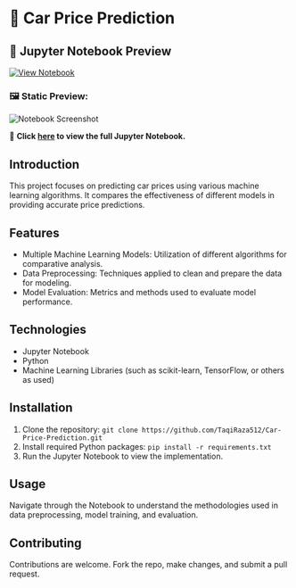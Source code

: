 # 🚗 Car Price Prediction

## 📌 Jupyter Notebook Preview

[![View Notebook](https://img.shields.io/badge/Open%20Notebook-GitHub%20View-orange)](https://github.com/TaqiRaza512/Car-Price-Prediction/blob/master/Car_Price_Prediction.ipynb)

### 🖼 Static Preview:
![Notebook Screenshot](https://raw.githubusercontent.com/TaqiRaza512/Car-Price-Prediction/master/images/notebook_preview.png)

🔗 **Click [here](https://github.com/TaqiRaza512/Car-Price-Prediction/blob/master/Car_Price_Prediction.ipynb) to view the full Jupyter Notebook.**

## Introduction
This project focuses on predicting car prices using various machine learning algorithms. It compares the effectiveness of different models in providing accurate price predictions.

## Features
- Multiple Machine Learning Models: Utilization of different algorithms for comparative analysis.
- Data Preprocessing: Techniques applied to clean and prepare the data for modeling.
- Model Evaluation: Metrics and methods used to evaluate model performance.

## Technologies
- Jupyter Notebook
- Python
- Machine Learning Libraries (such as scikit-learn, TensorFlow, or others as used)

## Installation
1. Clone the repository: `git clone https://github.com/TaqiRaza512/Car-Price-Prediction.git`
2. Install required Python packages: `pip install -r requirements.txt`
3. Run the Jupyter Notebook to view the implementation.

## Usage
Navigate through the Notebook to understand the methodologies used in data preprocessing, model training, and evaluation.

## Contributing
Contributions are welcome. Fork the repo, make changes, and submit a pull request.

